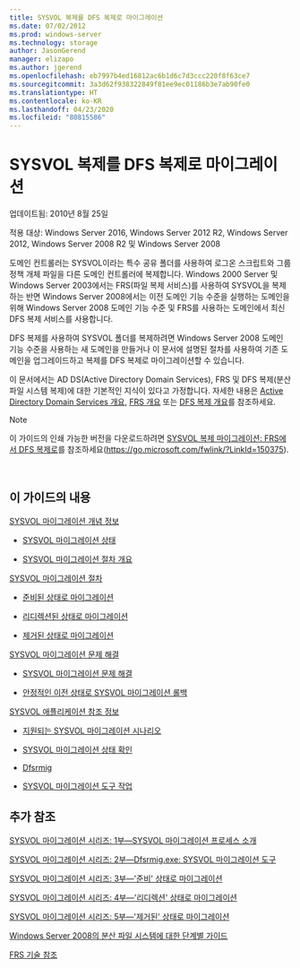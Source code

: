 ```yaml
---
title: SYSVOL 복제를 DFS 복제로 마이그레이션
ms.date: 07/02/2012
ms.prod: windows-server
ms.technology: storage
author: JasonGerend
manager: elizapo
ms.author: jgerend
ms.openlocfilehash: eb7997b4ed16812ac6b1d6c7d3ccc220f8f63ce7
ms.sourcegitcommit: 3a3d62f938322849f81ee9ec01186b3e7ab90fe0
ms.translationtype: HT
ms.contentlocale: ko-KR
ms.lasthandoff: 04/23/2020
ms.locfileid: "80815586"
---
```

# <a name="migrate-sysvol-replication-to-dfs-replication"></a>SYSVOL 복제를 DFS 복제로 마이그레이션


업데이트됨: 2010년 8월 25일

적용 대상: Windows Server 2016, Windows Server 2012 R2, Windows Server 2012, Windows Server 2008 R2 및 Windows Server 2008

도메인 컨트롤러는 SYSVOL이라는 특수 공유 폴더를 사용하여 로그온 스크립트와 그룹 정책 개체 파일을 다른 도메인 컨트롤러에 복제합니다. Windows 2000 Server 및 Windows Server 2003에서는 FRS(파일 복제 서비스)를 사용하여 SYSVOL을 복제하는 반면 Windows Server 2008에서는 이전 도메인 기능 수준을 실행하는 도메인을 위해 Windows Server 2008 도메인 기능 수준 및 FRS를 사용하는 도메인에서 최신 DFS 복제 서비스를 사용합니다.

DFS 복제를 사용하여 SYSVOL 폴더를 복제하려면 Windows Server 2008 도메인 기능 수준을 사용하는 새 도메인을 만들거나 이 문서에 설명된 절차를 사용하여 기존 도메인을 업그레이드하고 복제를 DFS 복제로 마이그레이션할 수 있습니다.

이 문서에서는 AD DS(Active Directory Domain Services), FRS 및 DFS 복제(분산 파일 시스템 복제)에 대한 기본적인 지식이 있다고 가정합니다. 자세한 내용은 [Active Directory Domain Services 개요](https://go.microsoft.com/fwlink/?linkid=147787), [FRS 개요](https://go.microsoft.com/fwlink/?linkid=121763) 또는 [DFS 복제 개요](https://go.microsoft.com/fwlink/?linkid=121762)를 참조하세요.


> [!NOTE]
> 이 가이드의 인쇄 가능한 버전을 다운로드하려면 <a href="https://go.microsoft.com/fwlink/?linkid=150375">SYSVOL 복제 마이그레이션: FRS에서 DFS 복제로</a>를 참조하세요(https://go.microsoft.com/fwlink/?LinkId=150375).
<br>


## <a name="in-this-guide"></a>이 가이드의 내용

[SYSVOL 마이그레이션 개념 정보](https://docs.microsoft.com/previous-versions/windows/it-pro/windows-server-2008-R2-and-2008/dd640170(v=ws.10))

  - [SYSVOL 마이그레이션 상태](https://docs.microsoft.com/previous-versions/windows/it-pro/windows-server-2008-R2-and-2008/dd641052(v=ws.10))  
      
  - [SYSVOL 마이그레이션 절차 개요](https://docs.microsoft.com/previous-versions/windows/it-pro/windows-server-2008-R2-and-2008/dd639809(v=ws.10))  
      

[SYSVOL 마이그레이션 절차](https://docs.microsoft.com/previous-versions/windows/it-pro/windows-server-2008-R2-and-2008/dd639860(v=ws.10))

  - [준비된 상태로 마이그레이션](https://docs.microsoft.com/previous-versions/windows/it-pro/windows-server-2008-R2-and-2008/dd641193(v=ws.10))  
      
  - [리디렉션된 상태로 마이그레이션](https://docs.microsoft.com/previous-versions/windows/it-pro/windows-server-2008-R2-and-2008/dd641340(v=ws.10))  
      
  - [제거된 상태로 마이그레이션](https://docs.microsoft.com/previous-versions/windows/it-pro/windows-server-2008-R2-and-2008/dd640254(v=ws.10))  
      

[SYSVOL 마이그레이션 문제 해결](https://docs.microsoft.com/previous-versions/windows/it-pro/windows-server-2008-R2-and-2008/dd640395(v=ws.10))

  - [SYSVOL 마이그레이션 문제 해결](https://docs.microsoft.com/previous-versions/windows/it-pro/windows-server-2008-R2-and-2008/dd639976(v=ws.10))  
      
  - [안정적인 이전 상태로 SYSVOL 마이그레이션 롤백](https://docs.microsoft.com/previous-versions/windows/it-pro/windows-server-2008-R2-and-2008/dd640509(v=ws.10))  
      

[SYSVOL 애플리케이션 참조 정보](https://docs.microsoft.com/previous-versions/windows/it-pro/windows-server-2008-R2-and-2008/dd640293(v=ws.10))

  - [지원되는 SYSVOL 마이그레이션 시나리오](https://docs.microsoft.com/previous-versions/windows/it-pro/windows-server-2008-R2-and-2008/dd639854(v=ws.10))  
      
  - [SYSVOL 마이그레이션 상태 확인](https://docs.microsoft.com/previous-versions/windows/it-pro/windows-server-2008-R2-and-2008/dd639789(v=ws.10))  
      
  - [Dfsrmig](https://docs.microsoft.com/previous-versions/windows/it-pro/windows-server-2008-R2-and-2008/dd641227(v=ws.10))  
      
  - [SYSVOL 마이그레이션 도구 작업](https://docs.microsoft.com/previous-versions/windows/it-pro/windows-server-2008-R2-and-2008/dd639712(v=ws.10))  
      

## <a name="additional-references"></a>추가 참조

[SYSVOL 마이그레이션 시리즈: 1부—SYSVOL 마이그레이션 프로세스 소개](https://go.microsoft.com/fwlink/?linkid=121756)

[SYSVOL 마이그레이션 시리즈: 2부—Dfsrmig.exe: SYSVOL 마이그레이션 도구](https://go.microsoft.com/fwlink/?linkid=121757)

[SYSVOL 마이그레이션 시리즈: 3부—'준비' 상태로 마이그레이션](https://go.microsoft.com/fwlink/?linkid=121758)

[SYSVOL 마이그레이션 시리즈: 4부—'리디렉션' 상태로 마이그레이션](https://go.microsoft.com/fwlink/?linkid=121759)

[SYSVOL 마이그레이션 시리즈: 5부—'제거된' 상태로 마이그레이션](https://go.microsoft.com/fwlink/?linkid=121760)

[Windows Server 2008의 분산 파일 시스템에 대한 단계별 가이드](https://go.microsoft.com/fwlink/?linkid=85231)

[FRS 기술 참조](https://go.microsoft.com/fwlink/?linkid=121764)


